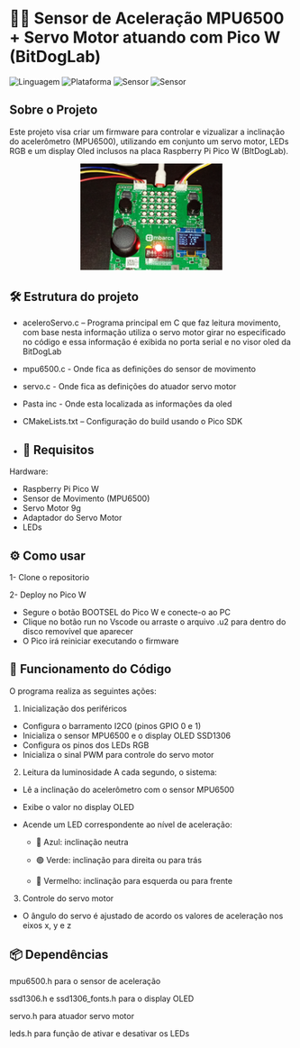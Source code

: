 # 🏃‍♀️ Sensor de Aceleração MPU6500 + Servo Motor atuando com Pico W (BitDogLab)
![Linguagem](https://img.shields.io/badge/Linguagem-C-blue.svg)
![Plataforma](https://img.shields.io/badge/Plataforma-Raspberry%20Pi%20Pico-purple.svg)
![Sensor](https://img.shields.io/badge/Sensor-MPU6500-yellow.svg)
![Sensor](https://img.shields.io/badge/Servo-Motor-green.svg)

## Sobre o Projeto
Este projeto visa criar um firmware para controlar e vizualizar a inclinação do
acelerômetro (MPU6500), utilizando em conjunto um servo motor, LEDs RGB e um
display Oled inclusos na placa Raspberry Pi Pico W (BItDogLab).

<div align="center">
  <img src="img/mpu.jpg "  alt="Controle" width="50%">
</div>

## 🛠️ Estrutura do projeto
- aceleroServo.c – Programa principal em C que faz leitura movimento, com base nesta informação utiliza o servo motor girar no especificado no código e essa informação é exibida no porta serial e no visor oled da BitDogLab
- mpu6500.c - Onde fica as definições do sensor de movimento
- servo.c - Onde fica as definições do atuador servo motor
- Pasta inc - Onde esta localizada as informações da oled
- CMakeLists.txt – Configuração do build usando o Pico SDK

- ## 🔌 Requisitos
Hardware:

- Raspberry Pi Pico W
- Sensor de Movimento (MPU6500)
- Servo Motor 9g
- Adaptador do Servo Motor
- LEDs

## ⚙️ Como usar
1- Clone o repositorio

2- Deploy no Pico W
 - Segure o botão BOOTSEL do Pico W e conecte-o ao PC
 - Clique no botão run no Vscode ou arraste o arquivo .u2 para dentro do disco removível que aparecer
 - O Pico irá reiniciar executando o firmware
   
## 🔧 Funcionamento do Código
O programa realiza as seguintes ações:

1. Inicialização dos periféricos
- Configura o barramento I2C0 (pinos GPIO 0 e 1)
- Inicializa o sensor MPU6500 e o display OLED SSD1306
- Configura os pinos dos LEDs RGB
- Inicializa o sinal PWM para controle do servo motor

2. Leitura da luminosidade
A cada segundo, o sistema:

- Lê a inclinação do acelerômetro com o sensor MPU6500
- Exibe o valor no display OLED
- Acende um LED correspondente ao nível de aceleração:

   * 🔵 Azul: inclinação neutra

   * 🟢 Verde: inclinação para direita ou para trás

   * 🔴 Vermelho: inclinação para esquerda ou para frente
 
3. Controle do servo motor
- O ângulo do servo é ajustado de acordo os valores de aceleração nos eixos x, y e z

## 📦 Dependências

mpu6500.h para o sensor de aceleração

ssd1306.h e ssd1306_fonts.h para o display OLED

servo.h para atuador servo motor

leds.h para função de ativar e desativar os LEDs
